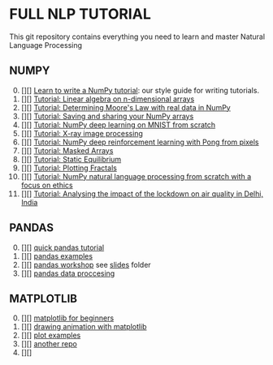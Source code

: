 # FULL NLP TUTORIAL

This git repository contains everything you need to learn and master Natural Language Processing


NUMPY
---------------------------------------
0. [][] [Learn to write a NumPy tutorial](content/tutorial-style-guide.md): our style guide for writing tutorials.
1. [][] [Tutorial: Linear algebra on n-dimensional arrays](content/tutorial-svd.md)
2. [][] [Tutorial: Determining Moore's Law with real data in NumPy](content/mooreslaw-tutorial.md)
3. [][] [Tutorial: Saving and sharing your NumPy arrays](content/save-load-arrays.md)
4. [][] [Tutorial: NumPy deep learning on MNIST from scratch](content/tutorial-deep-learning-on-mnist.md)
5. [][] [Tutorial: X-ray image processing](content/tutorial-x-ray-image-processing.md)
6. [][] [Tutorial: NumPy deep reinforcement learning with Pong from pixels](content/tutorial-deep-reinforcement-learning-with-pong-from-pixels.md)
7. [][] [Tutorial: Masked Arrays](content/tutorial-ma.md)
8. [][] [Tutorial: Static Equilibrium](content/tutorial-static_equilibrium.md)
9. [][] [Tutorial: Plotting Fractals](content/tutorial-plotting-fractals.ipynb)
10. [][] [Tutorial: NumPy natural language processing from scratch with a focus on ethics](content/tutorial-nlp-from-scratch.md)
11. [][] [Tutorial: Analysing the impact of the lockdown on air quality in Delhi, India](content/tutorial-air-quality-analysis.md)

PANDAS
---
0. [][] [quick pandas tutorial](https://github.com/chiphuyen/just-pandas-things/blob/master/just-pandas-things.ipynb)
1. [][] [pandas examples](https://github.com/codebasics/py/tree/master/pandas) 
2. [][] [pandas workshop](https://github.com/stefmolin/pandas-workshop/) see [slides](https://github.com/stefmolin/pandas-workshop/tree/main/slides) folder
3. [][] [pandas data proccesing](https://github.com/mebauer/data-analysis-using-python/blob/main/2-data-inspection-cleaning-wrangling.ipynb)


MATPLOTLIB
---
0. [][] [matplotlib for beginners](https://github.com/rougier/matplotlib-tutorial)
1. [][] [drawing animation with matplotlib](https://www.geeksforgeeks.org/using-matplotlib-for-animations/)
2. [][] [plot examples](https://github.com/mebauer/data-analysis-using-python/blob/main/3-plotting-visualizations.ipynb)
3. [][] [another repo](https://github.com/stefmolin/pandas-workshop/blob/main/slides/3-data_visualization.ipynb)
4. [][] 